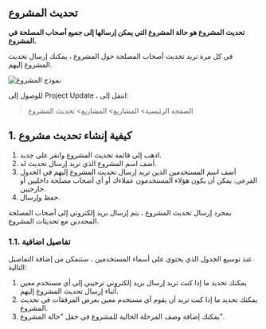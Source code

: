 ## تحديث المشروع

**تحديث المشروع هو حالة المشروع التي يمكن إرسالها إلى جميع أصحاب المصلحة في المشروع.**

في كل مرة تريد تحديث أصحاب المصلحة حول المشروع ، يمكنك إرسال تحديث المشروع إليهم.

![نموذج المشروع](https://docs.erpnext.com/files/projects-project-update.png)

للوصول إلى Project Update ، انتقل إلى:

> الصفحة الرئيسية> المشاريع> المشاريع> تحديث المشروع

## 1. كيفية إنشاء تحديث مشروع

1. اذهب إلى قائمة تحديث المشروع وانقر على جديد.
2. أضف اسم المشروع الذي تريد إرسال تحديث له.
3. أضف اسم المستخدمين الذين تريد إرسال تحديث المشروع إليهم في الجدول الفرعي. يمكن أن يكون هؤلاء المستخدمون عملاءك أو أي أصحاب مصلحة داخليين أو خارجيين.
4. حفظ وإرسال.

بمجرد إرسال تحديث المشروع ، يتم إرسال بريد إلكتروني إلى أصحاب المصلحة المحددين مع تحديثات المشروع.

### 1.1. تفاصيل اضافية

عند توسيع الجدول الذي يحتوي على أسماء المستخدمين ، ستتمكن من إضافة التفاصيل التالية:

1. يمكنك تحديد ما إذا كنت تريد إرسال بريد إلكتروني ترحيبي إلى أي مستخدم معين أثناء إرسال تحديث المشروع إليهم.
2. يمكنك تحديد ما إذا كنت تريد أن يقوم أي مستخدم معين بعرض المرفقات في تحديث المشروع.
3. يمكنك إضافة وصف المرحلة الحالية للمشروع في حقل "حالة المشروع".